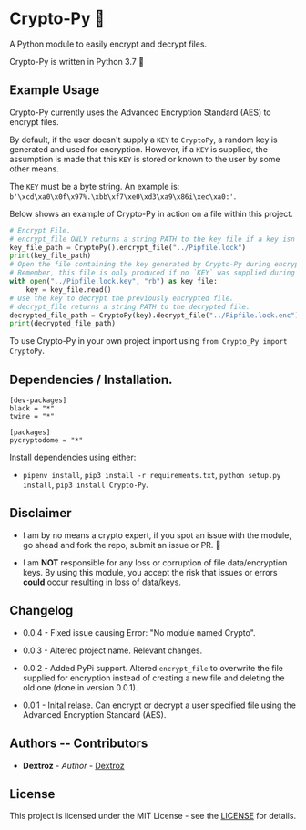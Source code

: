 # Crypto-Py 🔐
A Python module to easily encrypt and decrypt files.

Crypto-Py is written in Python 3.7 🐍

## Example Usage

Crypto-Py currently uses the Advanced Encryption Standard (AES) to encrypt files.

By default, if the user doesn't supply a `KEY` to `CryptoPy`, a random key is generated and used for encryption.
However, if a `KEY` is supplied, the assumption is made that this `KEY` is stored or known to the user by some other means.

The `KEY` must be a byte string. An example is: `b'\xcd\xa0\x0f\x97%.\xbb\xf7\xe0\xd3\xa9\x86i\xec\xa0:'`.

Below shows an example of Crypto-Py in action on a file within this project.

```python
# Encrypt File.
# encrypt_file ONLY returns a string PATH to the key file if a key isn't supplied during initialisation.
key_file_path = CryptoPy().encrypt_file("../Pipfile.lock")
print(key_file_path)
# Open the file containing the key generated by Crypto-Py during encryption process.
# Remember, this file is only produced if no `KEY` was supplied during initialisation of Crypto-Py.
with open("../Pipfile.lock.key", "rb") as key_file:
    key = key_file.read()
# Use the key to decrypt the previously encrypted file.
# decrypt_file returns a string PATH to the decrypted file.
decrypted_file_path = CryptoPy(key).decrypt_file("../Pipfile.lock.enc")
print(decrypted_file_path)
```

To use Crypto-Py in your own project import using `from Crypto_Py import CryptoPy`.

## Dependencies / Installation.

```
[dev-packages]
black = "*"
twine = "*"

[packages]
pycryptodome = "*"
```

Install dependencies using either:
* `pipenv install`, `pip3 install -r requirements.txt`, `python setup.py install`, `pip3 install Crypto-Py`.

## Disclaimer

* I am by no means a crypto expert, if you spot an issue with the module, go ahead and fork the repo, submit an issue or PR. 🙂

* I am **NOT** responsible for any loss or corruption of file data/encryption keys. By using this module, you accept the risk that issues or errors **could** occur resulting in loss of data/keys.

## Changelog

* 0.0.4 - Fixed issue causing Error: "No module named Crypto".

* 0.0.3 - Altered project name. Relevant changes.

* 0.0.2 - Added PyPi support. Altered `encrypt_file` to overwrite the file supplied for encryption instead of creating a new file and deleting the old one (done in version 0.0.1).

* 0.0.1 - Inital relase. Can encrypt or decrypt a user specified file using the Advanced Encryption Standard (AES).

## Authors -- Contributors

* **Dextroz** - *Author* - [Dextroz](https://github.com/Dextroz)

## License

This project is licensed under the MIT License - see the [LICENSE](LICENSE) for details.
